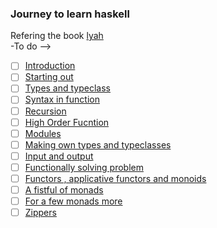 ### Journey to learn haskell 
Refering the book [lyah](https://learnyouahaskell.github.io/chapters.html)<br>
-To do -->
 - [ ] [Introduction](https://learnyouahaskell.github.io/introduction.html)
 - [ ] [Starting out](https://learnyouahaskell.github.io/starting-out.html)
 - [ ] [Types and typeclass](https://learnyouahaskell.github.io/types-and-typeclasses.html)
 - [ ] [Syntax in function](https://learnyouahaskell.github.io/syntax-in-functions.html)
 - [ ] [Recursion](https://learnyouahaskell.github.io/recursion.html)
 - [ ] [High Order Fucntion](https://learnyouahaskell.github.io/higher-order-functions.html)
 - [ ] [Modules](https://learnyouahaskell.github.io/modules.html)
 - [ ] [Making own types and typeclasses](https://learnyouahaskell.github.io/making-our-own-types-and-typeclasses.html)
 - [ ] [Input and output](https://learnyouahaskell.github.io/input-and-output.html)
 - [ ] [Functionally solving problem](https://learnyouahaskell.github.io/functionally-solving-problems.html)
 - [ ] [Functors , applicative functors and monoids](https://learnyouahaskell.github.io/functors-applicative-functors-and-monoids.html)
 - [ ] [A fistful of monads](https://learnyouahaskell.github.io/a-fistful-of-monads.html)
 - [ ] [For a few monads more](https://learnyouahaskell.github.io/for-a-few-monads-more.html)
 - [ ] [Zippers](https://learnyouahaskell.github.io/zippers.html)
